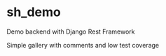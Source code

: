 # sh_demo
Demo backend with Django Rest Framework

Simple gallery with comments
  and low test coverage 
